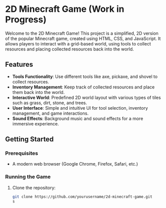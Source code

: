 # 2D Minecraft Game (Work in Progress)

Welcome to the 2D Minecraft Game! This project is a simplified, 2D version of the popular Minecraft game, created using HTML, CSS, and JavaScript. It allows players to interact with a grid-based world, using tools to collect resources and placing collected resources back into the world.

## Features

- **Tools Functionality**: Use different tools like axe, pickaxe, and shovel to collect resources.
- **Inventory Management**: Keep track of collected resources and place them back into the world.
- **Interactive World**: Predefined 2D world layout with various types of tiles such as grass, dirt, stone, and trees.
- **User Interface**: Simple and intuitive UI for tool selection, inventory management, and game interactions.
- **Sound Effects**: Background music and sound effects for a more immersive experience.

## Getting Started

### Prerequisites

- A modern web browser (Google Chrome, Firefox, Safari, etc.)

### Running the Game

1. Clone the repository:
   ```sh
   git clone https://github.com/yourusername/2d-minecraft-game.git
   s
   ```
